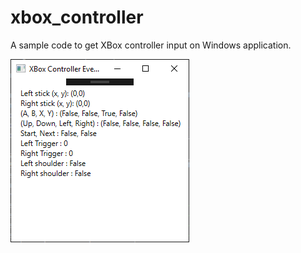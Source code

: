 # xbox_controller
A sample code to get XBox controller input on Windows application.

<img src="screenshot.png" alt="screenshot">
